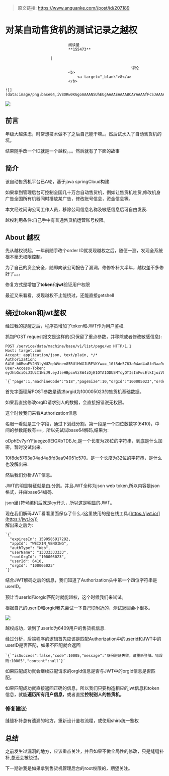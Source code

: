 > 原文链接: https://www.anquanke.com//post/id/207189 


# 对某自动售货机的测试记录之越权


                                阅读量   
                                **155473**
                            
                        |
                        
                                                            评论
                                <b>
                                    <a target="_blank">8</a>
                                </b>
                                                                                                                                    ![](data:image/png;base64,iVBORw0KGgoAAAANSUhEUgAAAAEAAAABCAYAAAAfFcSJAAAAAXNSR0IArs4c6QAAAARnQU1BAACxjwv8YQUAAAAJcEhZcwAADsQAAA7EAZUrDhsAAAANSURBVBhXYzh8+PB/AAffA0nNPuCLAAAAAElFTkSuQmCC)
                                                                                            



[![](https://p5.ssl.qhimg.com/t0121f90b9c7b5cea16.jpg)](https://p5.ssl.qhimg.com/t0121f90b9c7b5cea16.jpg)



## 前言

年级大越焦虑，时常想技术做不了之后自己能干嘛。。然后试水入了自动售货机的坑。

结果随手改一个ID就是一个越权。。。然后就有了下面的故事



## 简介

该自动售货机平台已A轮，基于java springCloud构建.

如果拿到管理后台可控制全国几十万台自动售货机，例如让售货机吐货,修改机身广告全国所有机器同时播放某广告，修改账号信息，资金信息等。

本文经过问询公司工作人员，移除公司信息名称及敏感信息后可自由发表.

越权利用条件:自己手中有普通售货机运营账号权限。



## About 越权

先从越权说起，一年前随手改个order ID就发现越权之后，随便一测，发现全系统根本毫无权限控制。

为了自己的资金安全，随即向该公司报告了漏洞，修修补补大半年，越权差不多修好了。。。

修复方式是增加了**token**和**jwt**验证用户权限

最近又来看看，发现越权不止能绕过，还能直接getshell



## 绕过token和jwt鉴权

经过我的提醒之后，程序员增加了token和JWT作为用户鉴权.

抓包POST request报文是这样的(只保留了重点参数，并移除或者修改敏感信息):

```
POST /service/data/machine/base/v1/list/page/wx HTTP/1.1
Host: target.com
Accept: application/json, text/plain, */*
Authorization: 6410_b0RwaEV2N3lyWUZqdWVnem85RUlHWGJUREVKYw==_10f8de5763a04ad4a8fd3aa94051c570
User-Access-Token: eyJhbGciOiJIUzI1NiJ9.eyJleHBpcmVzSW4iOjE1OTA1ODU5MTcyOTIsImFwcElkIjoiV0VJWElOX1ZFTkRJTkciLCJhdXRoVHlwZSI6IldlYiIsInVzZXJOYW1lIjoiMTMzMzMzMzMzMzMiLCJyb290T3JnSWQiOiIxMDAwMDUwMjMiLCJ1c2VySWQiOjY0MTAsIm9yZ0lkIjoiMTAwMDA1MDIzIn0.6xnbyaYf630GPldrMrL7duXoe2Br8r3IcbAonItlNYA

`{`"page":1,"machineCode":"518","pageSize":10,"orgId":"100005023","orderByFlag":1`}`

```

首先字面理解POST参数是请求orgid为100005023的售货机基础数据。

如果我直接修改orgID请求别人的数据，会直接报错说无权限。

这个时候我们来看Authorization信息

名眼一看就是三个字段，通过下划线分割。第一段是一个四位数数字(6410)，中间的参数尾数有==，所以先试试base64解码,结果为:

oDphEv7yrYFjuegzo9EIGXbTDEJc,是一个长度为28位的字符串，到底是什么加密，暂时没试出来.

10f8de5763a04ad4a8fd3aa94051c570。是一个长度为32位的字符串，是什么也没解出来.

然后我们分析JWT信息。

JWT的明显特征就是由.分割。并且JWT全称为json web token,所以内容是json格式，并由base64编码.

json里`{`符号编码后就是ey开头，所以这是明显的JWT。

现在我们解码JWT看看里面保存了什么.(这里使用的是在线工具:[https://jwt.io/](https://jwt.io/))<br>
解出来之后为:

```
`{`
  "expiresIn": 1590585917292,
  "appId": "WEIXIN_VENDING",
  "authType": "Web",
  "userName": "13333333333",
  "rootOrgId": "100005023",
  "userId": 6410,
  "orgId": "100005023"
`}`
```

结合JWT解码之后的信息，我们知道了Authorization头中第一个四位字符串是userID。

预计当userId和orgid匹配时就能越权，这个时候我们来试试。

根据自己的userID和orgid我先尝试一下自己ID附近的，测试返回会小很多。

[![](https://p3.ssl.qhimg.com/t01e3686479b1a6bfe4.jpg)](https://p3.ssl.qhimg.com/t01e3686479b1a6bfe4.jpg)

越权成功，读到了userId为6409用户的售货机信息.

经过分析，后端程序的逻辑首先应该是匹配Authorization中的userid和JWT中的userID是否匹配，如果不匹配就会返回

```
`{`"isSuccess":false,"code":10005,"message":"身份验证失败，请重新登陆。错误码:10005","content":null`}`
```

如果匹配成功就会继续匹配请求的orgId信息是否与JWT中的orgId信息是否匹配。

如果匹配成功就直接返回正确的信息，所以我们只要构造相应的jwt信息和token信息，就能**遍历所有用户信息**，或者直接**控制别人的售货机**。

### <a class="reference-link" name="%E4%BF%AE%E5%A4%8D%E5%BB%BA%E8%AE%AE:"></a>修复建议:

缝缝补补总有遗漏的地方，重新设计鉴权流程，或使用shiro统一鉴权



## 总结

之前发生过漏洞的地方，应该重点关注，并且如果不做全局性的修改，只是缝缝补补,总还会被绕过。

下一期讲我是如果拿到售货机管理后台的root权限的，期望关注。
